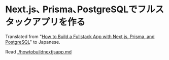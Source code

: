 # Next.js､ Prisma､PostgreSQLでフルスタックアプリを作る
Translated from "[How to Build a Fullstack App with Next.js, Prisma, and PostgreSQL](https://vercel.com/guides/nextjs-prisma-postgres#Step-5-Set-up-GitHub-authentication-with-NextAuth)" to Japanese.

Read [./howtobuildnextjsapp.md](./howtobuildnextjsapp.md)